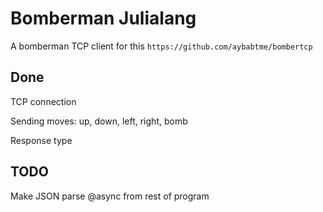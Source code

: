 # Bomberman Julialang

A bomberman TCP client for this ```https://github.com/aybabtme/bombertcp```

## Done

TCP connection

Sending moves: up, down, left, right, bomb

Response type

## TODO

Make JSON parse @async from rest of program